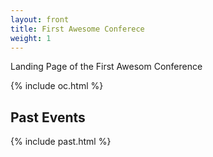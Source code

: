 ```yaml
---
layout: front
title: First Awesome Conferece 
weight: 1
---
```


Landing Page of the First Awesom Conference


{% include oc.html %}


## Past Events

{% include past.html %}

